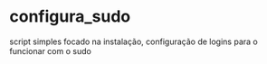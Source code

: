 # configura_sudo
script simples focado na instalação, configuração de logins para o funcionar com o sudo
